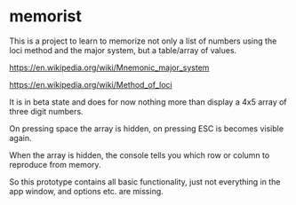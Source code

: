 memorist
========

This is a project to learn to memorize not only a list of numbers
using the loci method and the major system, but a table/array
of values.

https://en.wikipedia.org/wiki/Mnemonic_major_system

https://en.wikipedia.org/wiki/Method_of_loci

It is in beta state and does for now nothing more than
display a 4x5 array of three digit numbers.

On pressing space the array is hidden, on pressing ESC is becomes
visible again.

When the array is hidden, the console tells you which row or column 
to reproduce from memory.

So this prototype contains all basic functionality, just not
everything in the app window, and options etc. are missing.
